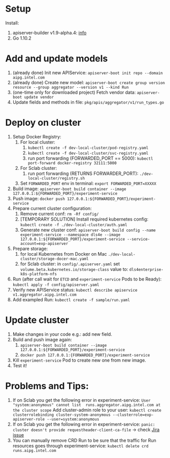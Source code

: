 # Setup
Install:
1. apiserver-builder v1.9-alpha.4: [info](https://github.com/kubernetes-incubator/apiserver-builder/blob/master/docs/installing.md)
1. Go 1.10.2

# Add and update models
1. (already done) Init new APIService: `apiserver-boot init repo --domain aipg.intel.com`
1. (already done) Create new model: `apiserver-boot create group version resource --group aggregator --version v1 --kind Run`
1. (one-time only for downloaded project) Fetch vendor data: `apiserver-boot update vendor`
1. Update fields and methods in file: `pkg/apis/aggregator/v1/run_types.go`

# Deploy on cluster
1. Setup Docker Registry:
    1. For local cluster:
        1. `kubectl create -f dev-local-cluster/pod-registry.yaml`
        1. `kubectl create -f dev-local-cluster/svc-registry.yaml`
        1. run port forwarding (FORWARDED_PORT == 5000): `kubectl port-forward docker-registry 32111:5000`
    1. For Sclab cluster:
        1. run port forwarding (RETURNS FORWARDER_PORT): `./dev-local-cluster/registry.sh`
    1. Set `FORWARDED_PORT` env in terminal: `export FORWARDED_PORT=XXXXX`
1. Build image: `apiserver-boot build container --image 127.0.0.1:${FORWARDED_PORT}/experiment-service`
1. Push image: `docker push 127.0.0.1:${FORWARDED_PORT}/experiment-service`
1. Prepare current cluster configuration:
    1. Remove current conf: `rm -Rf config/`
    1. [TEMPORARY SOLUTION] Install required kubernetes config: `kubectl create -f ./dev-local-cluster/auth.yaml`
    1. Generate new cluster conf: `apiserver-boot build config --name experiment-service --namespace dls4e --image 127.0.0.1:${FORWARDED_PORT}/experiment-service --service-account=exp-apiserver`
1. Prepare storage:
    1. for local Kubernetes from Docker on Mac `./dev-local-cluster/storage-docer-mac.yaml`
    1. for Sclab cluster: in `config/.apiserver.yaml` set `volume.beta.kubernetes.io/storage-class` value to: `dls4enterprise-k8s-platform-nfs`
1. Run (after call wait for `ETCD` and `experiment-service` Pods to be Ready): `kubectl apply -f config/apiserver.yaml`
1. Verify new APIService status: `kubectl describe apiservice v1.aggregator.aipg.intel.com`
1. Add exampled Run: `kubectl create -f sample/run.yaml`

# Update cluster
1. Make changes in your code e.g.: add new field.
1. Build and push image again:
    1. `apiserver-boot build container --image 127.0.0.1:${FORWARDED_PORT}/experiment-service`
    1. `docker push 127.0.0.1:{FORWARDED_PORT}/experiment-service`
1. Kill `experiment-service` Pod to create new one from new image.
1. Test it!

# Problems and Tips:
1. If on Sclab you get the following error in experiment-service: `User "system:anonymous" cannot list  runs.aggregator.aipg.intel.com at the cluster scope`
Add cluster-admin role to your user: `kubectl create clusterrolebinding cluster-system-anonymous --clusterrole=exp-apiserver-role --user=system:anonymous`
1. If on Sclab you get the following error in experiment-service: `panic: cluster doesn't provide requestheader-client-ca-file` -> check [Jira issue](https://jira01.devtools.intel.com/browse/CAN-403)
1. You can manually remove CRD Run to be sure that the traffic for Run resources goes through experiment-service: `kubectl delete crd runs.aipg.intel.com`
